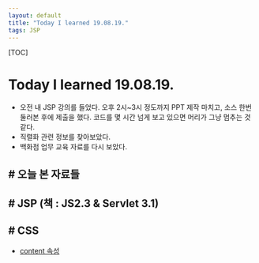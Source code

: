 ```yaml
---
layout: default
title: "Today I learned 19.08.19."
tags: JSP
---
```


[TOC]

# Today I learned 19.08.19.
- 오전 내 JSP 강의를 들었다. 오후 2시~3시 정도까지 PPT 제작 마치고, 소스 한번 둘러본 후에 제출을 했다. 코드를 몇 시간 넘게 보고 있으면 머리가 그냥 멈추는 것 같다.
- 직렬화 관련 정보를 찾아보았다.
- 백화점 업무 교육 자료를 다시 보았다.


## # 오늘 본 자료들

## # JSP (책 : JS2.3  & Servlet 3.1)

## # CSS
- [content 속성](https://www.w3schools.com/cssref/css_entities.asp)